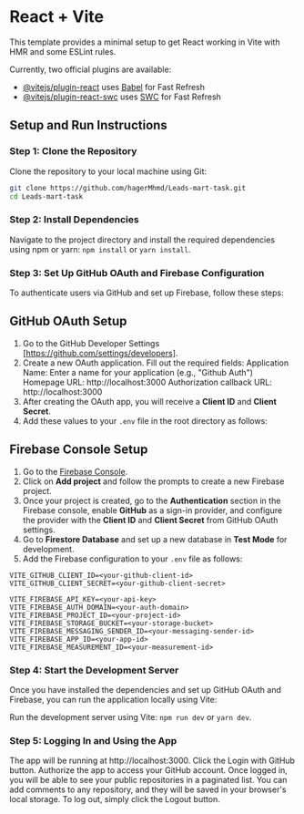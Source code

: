 # React + Vite

This template provides a minimal setup to get React working in Vite with HMR and some ESLint rules.

Currently, two official plugins are available:

- [@vitejs/plugin-react](https://github.com/vitejs/vite-plugin-react/blob/main/packages/plugin-react/README.md) uses [Babel](https://babeljs.io/) for Fast Refresh
- [@vitejs/plugin-react-swc](https://github.com/vitejs/vite-plugin-react-swc) uses [SWC](https://swc.rs/) for Fast Refresh

## Setup and Run Instructions

### Step 1: Clone the Repository

Clone the repository to your local machine using Git:

```bash
git clone https://github.com/hagerMhmd/Leads-mart-task.git
cd Leads-mart-task
```


### Step 2: Install Dependencies

Navigate to the project directory and install the required dependencies using npm or yarn:
`npm install`
or
`yarn install`.


### Step 3: Set Up GitHub OAuth and Firebase Configuration

To authenticate users via GitHub and set up Firebase, follow these steps:

## GitHub OAuth Setup
1. Go to the GitHub Developer Settings [https://github.com/settings/developers].
2. Create a new OAuth application. Fill out the required fields:
   Application Name: Enter a name for your application (e.g., "Github Auth")
   Homepage URL: http://localhost:3000
   Authorization callback URL: http://localhost:3000
3. After creating the OAuth app, you will receive a **Client ID** and **Client Secret**.
4. Add these values to your `.env` file in the root directory as follows:

## Firebase Console Setup
1. Go to the [Firebase Console](https://console.firebase.google.com/).
2. Click on **Add project** and follow the prompts to create a new Firebase project.
3. Once your project is created, go to the **Authentication** section in the Firebase console, enable **GitHub** as a sign-in provider, and configure the provider with the **Client ID** and **Client Secret** from GitHub OAuth settings.
4. Go to **Firestore Database** and set up a new database in **Test Mode** for development.
5. Add the Firebase configuration to your `.env` file as follows:

```env
VITE_GITHUB_CLIENT_ID=<your-github-client-id>
VITE_GITHUB_CLIENT_SECRET=<your-github-client-secret>

VITE_FIREBASE_API_KEY=<your-api-key>
VITE_FIREBASE_AUTH_DOMAIN=<your-auth-domain>
VITE_FIREBASE_PROJECT_ID=<your-project-id>
VITE_FIREBASE_STORAGE_BUCKET=<your-storage-bucket>
VITE_FIREBASE_MESSAGING_SENDER_ID=<your-messaging-sender-id>
VITE_FIREBASE_APP_ID=<your-app-id>
VITE_FIREBASE_MEASUREMENT_ID=<your-measurement-id>
```


### Step 4: Start the Development Server

Once you have installed the dependencies and set up GitHub OAuth and Firebase, you can run the application locally using Vite:

Run the development server using Vite: `npm run dev` or `yarn dev`.


### Step 5: Logging In and Using the App

The app will be running at http://localhost:3000.
Click the Login with GitHub button.
Authorize the app to access your GitHub account.
Once logged in, you will be able to see your public repositories in a paginated list.
You can add comments to any repository, and they will be saved in your browser's local storage.
To log out, simply click the Logout button.
